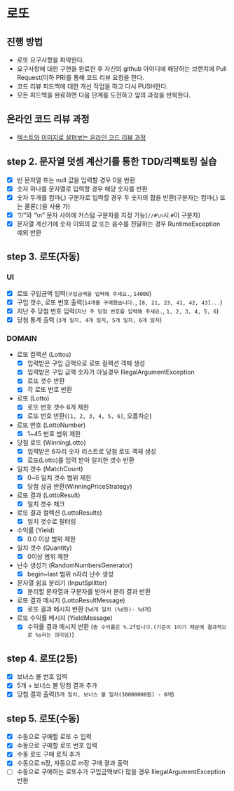 
# 로또
## 진행 방법
* 로또 요구사항을 파악한다.
* 요구사항에 대한 구현을 완료한 후 자신의 github 아이디에 해당하는 브랜치에 Pull Request(이하 PR)를 통해 코드 리뷰 요청을 한다.
* 코드 리뷰 피드백에 대한 개선 작업을 하고 다시 PUSH한다.
* 모든 피드백을 완료하면 다음 단계를 도전하고 앞의 과정을 반복한다.

## 온라인 코드 리뷰 과정
* [텍스트와 이미지로 살펴보는 온라인 코드 리뷰 과정](https://github.com/next-step/nextstep-docs/tree/master/codereview)

## step 2. 문자열 덧셈 계산기를 통한 TDD/리팩토링 실습
- [x] 빈 문자열 또는 null 값을 입력할 경우 0을 반환
- [x] 숫자 하나를 문자열로 입력할 경우 해당 숫자를 반환
- [x] 숫자 두개를 컴마(,) 구분자로 입력할 경우 두 숫자의 합을 반환(구분자는 컴마(,) 또는 콜론(:)을 사용 가)
- [x] “//”와 “\n” 문자 사이에 커스텀 구분자를 지정 가능(`//#\n`시 `#`이 구분자)
- [x] 문자열 계산기에 숫자 이외의 값 또는 음수를 전달하는 경우 RuntimeException 예외 반환 

## step 3. 로또(자동)
### UI
- [X] 로또 구입금액 입력(`구입금액을 입력해 주세요.`, `14000`)
- [X] 구입 갯수, 로또 번호 출력(`14개를 구매했습니다.`, `[8, 21, 23, 41, 42, 43]...`)
- [X] 지난 주 당첨 번호 입력(`지난 주 당첨 번호를 입력해 주세요.`, `1, 2, 3, 4, 5, 6`)
- [X] 당첨 통계 출력 (`3개 일치, 4개 일치, 5개 일치, 6개 일치`)

### DOMAIN
- 로또 컬랙션 (Lottos)
  - [X] 입력받은 구입 금액으로 로또 컬랙션 객체 생성
  - [X] 입력받은 구입 금액 숫자가 아닐경우 IllegalArgumentException
  - [X] 로또 갯수 반환
  - [X] 각 로또 번호 반환
- 로또 (Lotto)
  - [X] 로또 번호 갯수 6개 제한
  - [X] 로또 번호 반환(`[1, 2, 3, 4, 5, 6]`, 오름차순) 
- 로또 번호 (LottoNumber)
  - [X] 1~45 번호 범위 제한
- 당첨 로또 (WinningLotto)
  - [X] 입력받은 6자리 숫자 리스트로 당첨 로또 객체 생성
  - [X] 로또(Lotto)를 입력 받아 일치한 갯수 반환
- 일치 갯수 (MatchCount)
  - [X] 0~6 일치 갯수 범위 제한
  - [X] 당첨 상금 반환(WinningPriceStrategy)
- 로또 결과 (LottoResult)
  - [X] 일치 갯수 체크
- 로또 결과 컬랙션 (LottoResults)
  - [X] 일치 갯수로 필터링
- 수익률 (Yield)
  - [X] 0.0 이상 범위 제한
- 일치 갯수 (Quantity)
  - [X] 0이상 범위 제한
- 난수 생성기 (RandomNumbersGenerator)
  - [X] begin~last 범위 n자리 난수 생성
- 문자열 쉼표 분리기 (InputSplitter)
  - [X] 분리할 문자열과 구분자를 받아서 분리 결과 반환
- 로또 결과 메시지 (LottoResultMessage)
  - [X] 로또 결과 메시지 반환 (`%d개 일치 (%d원)- %d개`)
- 로또 수익률 메시지 (YieldMessage)
  - [X] 수익률 결과 메시지 반환 (`총 수익률은 %.2f입니다.(기준이 1이기 때문에 결과적으로 %s라는 의미임)`)

## step 4. 로또(2등)
- [X] 보너스 볼 번호 입력
- [X] 5개 + 보너스 볼 당첨 결과 추가
- [X] 당첨 결과 출력(`5개 일치, 보너스 볼 일치(30000000원) - 0개`)

## step 5. 로또(수동)
- [X] 수동으로 구매할 로또 수 입력
- [X] 수동으로 구매할 로또 번호 입력
- [X] 수동 로또 구매 로직 추가
- [X] 수동으로 n장, 자동으로 m장 구매 결과 출력
- [ ] 수동으로 구매하는 로또수가 구입금액보다 많을 경우 IllegalArgumentException 반환
